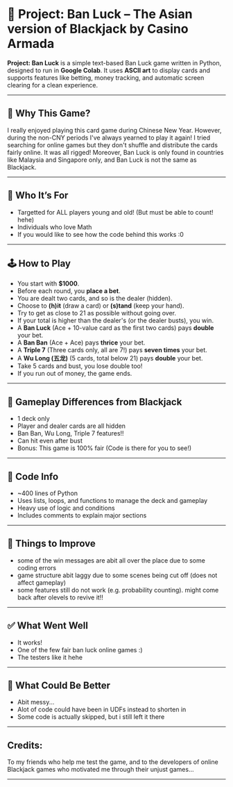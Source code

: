 # 🎰 Project: Ban Luck – The Asian version of Blackjack by Casino Armada

**Project: Ban Luck** is a simple text-based Ban Luck game written in Python, designed to run in **Google Colab**. It uses **ASCII art** to display cards and supports features like betting, money tracking, and automatic screen clearing for a clean experience.

---

## 🎯 Why This Game?

I really enjoyed playing this card game during Chinese New Year. However, during the non-CNY periods I've always yearned to play it again! I tried searching for online games but they don't shuffle and distribute the cards fairly online. It was all rigged! Moreover, Ban Luck is only found in countries like Malaysia and Singapore only, and Ban Luck is not the same as Blackjack.

---

## 👥 Who It’s For

- Targetted for ALL players young and old! (But must be able to count! hehe)
- Individuals who love Math
- If you would like to see how the code behind this works :0

---

## 🕹️ How to Play

- You start with **$1000**.
- Before each round, you **place a bet**.
- You are dealt two cards, and so is the dealer (hidden).
- Choose to **(h)it** (draw a card) or **(s)tand** (keep your hand).
- Try to get as close to 21 as possible without going over.
- If your total is higher than the dealer's (or the dealer busts), you win.
- A **Ban Luck** (Ace + 10-value card as the first two cards) pays **double** your bet.
- A **Ban Ban** (Ace + Ace) pays **thrice** your bet.
- A **Triple 7** (Three cards only, all are 7!) pays **seven times** your bet.
- A **Wu Long (五龙)** (5 cards, total below 21) pays **double** your bet.
- Take 5 cards and bust, you lose double too!
- If you run out of money, the game ends.

---

## 🔄 Gameplay Differences from Blackjack

- 1 deck only
- Player and dealer cards are all hidden
- Ban Ban, Wu Long, Triple 7 features!!
- Can hit even after bust
- Bonus: This game is 100% fair (Code is there for you to see!)

---

## 🧠 Code Info

- ~400 lines of Python
- Uses lists, loops, and functions to manage the deck and gameplay
- Heavy use of logic and conditions
- Includes comments to explain major sections

---

## 🚧 Things to Improve

- some of the win messages are abit all over the place due to some coding errors
- game structure abit laggy due to some scenes being cut off (does not affect gameplay)
- some features still do not work (e.g. probability counting). might come back after olevels to revive it!!

---

## ✅ What Went Well

- It works!
- One of the few fair ban luck online games :)
- The testers like it hehe

---

## 💬 What Could Be Better

- Abit messy...
- Alot of code could have been in UDFs instead to shorten in
- Some code is actually skipped, but i still left it there

---

## Credits:

To my friends who help me test the game, and to the developers of online Blackjack games who motivated me through their unjust games...

---
